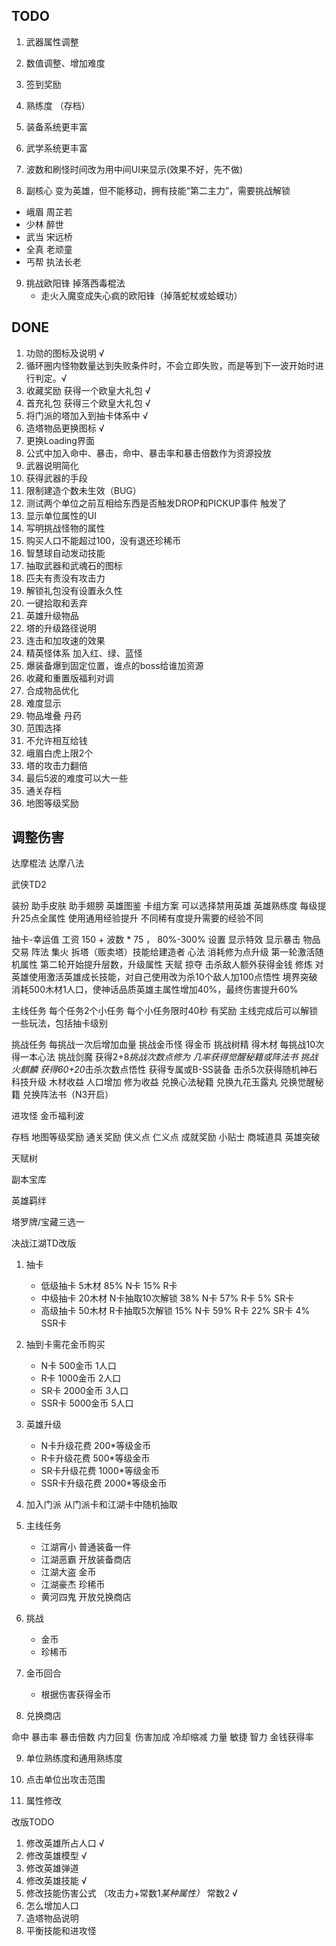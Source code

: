 
## TODO
1. 武器属性调整
2. 数值调整、增加难度
 
3. 签到奖励
4. 熟练度 （存档）
5. 装备系统更丰富
6. 武学系统更丰富

7. 波数和刷怪时间改为用中间UI来显示(效果不好，先不做)
8. 副核心 变为英雄，但不能移动，拥有技能“第二主力”，需要挑战解锁
- 峨眉 周芷若
- 少林 醉世
- 武当 宋远桥
- 全真 老顽童
- 丐帮 执法长老

9. 挑战欧阳锋 掉落西毒棍法
    - 走火入魔变成失心疯的欧阳锋（掉落蛇杖或蛤蟆功）

## DONE
1. 功勋的图标及说明 √
2. 循环圈内怪物数量达到失败条件时，不会立即失败，而是等到下一波开始时进行判定。√
3. 收藏奖励  获得一个欧皇大礼包 √
4. 首充礼包 获得三个欧皇大礼包 √
5. 将门派的塔加入到抽卡体系中 √
6. 造塔物品更换图标 √
7. 更换Loading界面
8. 公式中加入命中、暴击，命中、暴击率和暴击倍数作为资源投放 
9. 武器说明简化
10. 获得武器的手段
11. 限制建造个数未生效（BUG）
12. 测试两个单位之前互相给东西是否触发DROP和PICKUP事件 触发了
13. 显示单位属性的UI
14. 写明挑战怪物的属性
15. 购买人口不能超过100，没有退还珍稀币
16. 智慧球自动发动技能
17. 抽取武器和武魂石的图标
18. 匹夫有责没有攻击力
19. 解锁礼包没有设置永久性
20. 一键拾取和丢弃
21. 英雄升级物品
22. 塔的升级路径说明
23. 连击和加攻速的效果
24. 精英怪体系 加入红、绿、蓝怪
25. 爆装备爆到固定位置，谁点的boss给谁加资源
26. 收藏和重置版福利对调
27. 合成物品优化
28. 难度显示
29. 物品堆叠 丹药
30. 范围选择
31. 不允许相互给钱
32. 峨眉白虎上限2个
33. 塔的攻击力翻倍
34. 最后5波的难度可以大一些
35. 通关存档
36. 地图等级奖励

## 调整伤害
达摩棍法
达摩八法


武侠TD2

装扮 助手皮肤 助手翅膀
英雄图鉴 卡组方案 可以选择禁用英雄
英雄熟练度 每级提升25点全属性 使用通用经验提升 不同稀有度提升需要的经验不同


抽卡-幸运值
工资 150 + 波数 * 75 ， 80%-300%
设置 显示特效 显示暴击 物品交易
阵法
集火
拆塔（贩卖塔）技能给建造者
心法 消耗修为点升级 第一轮激活随机属性 第二轮开始提升层数，升级属性
天赋 掠夺 击杀敌人额外获得金钱
修炼 对英雄使用激活英雄成长技能，对自己使用改为杀10个敌人加100点悟性
境界突破 消耗500木材1人口，使神话品质英雄主属性增加40%，最终伤害提升60%

主线任务
每个任务2个小任务
每个小任务限时40秒 有奖励
主线完成后可以解锁一些玩法，包括抽卡级别

挑战任务 每挑战一次后增加血量
挑战金币怪 得金币
挑战树精 得木材 每挑战10次得一本心法 
挑战剑魔 获得2+8*挑战次数点修为 几率获得觉醒秘籍或阵法书
挑战火麒麟 获得60+20*击杀次数点悟性 获得专属或B-SS装备 击杀5次获得随机神石
科技升级 木材收益 人口增加 修为收益
兑换心法秘籍 兑换九花玉露丸 兑换觉醒秘籍 兑换阵法书（N3开启）


进攻怪
金币福利波

存档
地图等级奖励
通关奖励
侠义点
仁义点
成就奖励
小贴士
商城道具
英雄突破

天赋树


副本宝库

英雄羁绊

塔罗牌/宝藏三选一







决战江湖TD改版
1. 抽卡 
   - 低级抽卡 5木材 85% N卡 15% R卡
   - 中级抽卡 20木材 N卡抽取10次解锁 38% N卡 57% R卡 5% SR卡
   - 高级抽卡 50木材 R卡抽取5次解锁 15% N卡 59% R卡 22% SR卡 4% SSR卡

2. 抽到卡需花金币购买
   - N卡 500金币 1人口
   - R卡 1000金币 2人口
   - SR卡 2000金币 3人口
   - SSR卡 5000金币 5人口

3. 英雄升级 
   - N卡升级花费 200*等级金币
   - R卡升级花费 500*等级金币
   - SR卡升级花费 1000*等级金币
   - SSR卡升级花费 2000*等级金币

4. 加入门派
从门派卡和江湖卡中随机抽取

5. 主线任务
   - 江湖宵小 普通装备一件
   - 江湖恶霸 开放装备商店
   - 江湖大盗 金币
   - 江湖豪杰 珍稀币 
   - 黄河四鬼 开放兑换商店

6. 挑战
   - 金币
   - 珍稀币

7. 金币回合
   - 根据伤害获得金币

8. 兑换商店

命中
暴击率
暴击倍数
内力回复
伤害加成
冷却缩减
力量
敏捷
智力
金钱获得率

9.  单位熟练度和通用熟练度

10. 点击单位出攻击范围

11. 属性修改


改版TODO
1. 修改英雄所占人口 √
2. 修改英雄模型 √
3. 修改英雄弹道
4. 修改英雄技能 √
5. 修改技能伤害公式 （攻击力+常数1*某种属性）* 常数2 √
6. 怎么增加人口
7. 造塔物品说明
8. 平衡技能和进攻怪
